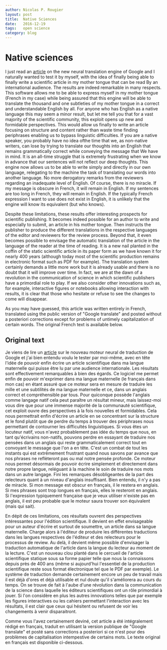 ```yaml
---
author: Nicolas P. Rougier
layout: post
title:  Native Sciences
date:   2016-12-19
tags:   open science
category: blog
---
```


# Native sciences

I just read an [article](http://www.nytimes.com/2016/12/14/magazine/the-great-ai-awakening.html) on the new neural translation engine of Google and I naturally wanted to test it by myself, with the idea of ​​finally being able to finally write a scientific article in my mother tongue that can be read By an international audience. The results are indeed remarkable in many respects. This software allows me to be able to express myself in my mother tongue (French in my case) while being assured that this engine will be able to translate the thousand and one subtleties of my mother tongue in a correct and understandable English by all. For anyone who has English as a native language this may seem a minor result, but let me tell you that for a vast majority of the scientific community, this exploit opens up new and formidable perspectives. This would allow us finally to write an article focusing on structure and content rather than waste time finding periphrases enabling us to bypass linguistic difficulties. If you are a native speaker, you probably have no idea of ​​the time that we, as non-native writers, can lose by trying to translate our thoughts into an English that remains grammatically correct while conveying the message that We have in mind. It is an all-time struggle that is extremely frustrating when we know in advance that our sentences will not reflect our deep thoughts. This engine now allows us to be able to write simply and directly in our own language, relegating to the machine the task of translating our words into another language. No more derogatory remarks from the reviewers regarding an inadequate level of English. Of course, there is no miracle. If my message is obscure in French, it will remain in English. If my sentences are too long in French, they will remain in English. If the typically French expression I want to use does not exist in English, it is unlikely that the engine will know its equivalent (but who knows).

Despite these limitations, these results offer interesting prospects for scientific publishing. It becomes indeed possible for an author to write and especially to submit, an article in his mother tongue. Then instructs the publisher to produce the different translations in the respective languages ​​of the editor and reviewers for the review process. Beyond that, it even becomes possible to envisage the automatic translation of the article in the language of the reader at the time of reading. It is a new nail planted in the coffin of the static scientific article in its paper form as we have known it for nearly 400 years (although today most of the scientific production remains in electronic format such as PDF for example). The translation system certainly demands a little more work but it is already usable and there is no doubt that it will improve over time. In fact, we are at the dawn of a revolution in the communication of science in which scientific publishers have a primordial role to play. If we also consider other innovations such as, for example, interactive figures or notebooks allowing interaction with results, it is clear that those who hesitate or refuse to see the changes to come will disappear.

As you may have guessed, this article was written entirely in French, translated using the public version of "Google translate" and posted without a posteriori corrections except for problems of untimely capitalization of certain words. The original French text is available below.


## Original text

Je viens de lire un [article](http://www.nytimes.com/2016/12/14/magazine/the-great-ai-awakening.html) sur le nouveau moteur neural de traduction de Google et j'ai bien entendu voulu le tester par moi-même, avec en tête l'idée de pouvoir enfin écrire un article scientifique dans ma langue maternelle qui puisse être lu par une audience internationale. Les résultats sont effectivement remarquables à bien des égards. Ce logiciel me permet enfin de pouvoir m'exprimer dans ma langue maternelle (le français dans mon cas) en étant assuré que ce moteur sera en mesure de traduire les mille et une subtilités de ma langue maternelle et ce, dans un anglais correct et compréhensible par tous. Pour quiconque possède l'anglais comme langage natif cela peut paraître un résultat mineur, mais laissez-moi vous dire que pour une immense majorité de la communauté scientifique, cet exploit ouvre des perspectives à la fois nouvelles et formidables. Cela nous permettrait enfin d'écrire un article en se concentrant sur la structure et le fond plutôt que de perdre du temps à trouver des périphrases nous permettant de contourner les difficultés linguistiques. Si vous êtes un locuteur natif, vous n'avez probablement pas idée du temps que nous, en tant qu'écrivains non-natifs, pouvons perdre en essayant de traduire nos pensées dans un anglais qui reste grammaticalement correct tout en convoyant le message que l'on a en tête. C'est un combat de tout les instants qui est extrêmement frustrant quand nous savons par avance que nos phrases ne reflèteront pas ou mal notre pensée profonde. Ce moteur nous permet désormais de pouvoir écrire simplement et directement dans notre propre langue, reléguant à la machine le soin de traduire nos mots dans un autre langage. Fini les remarques désobligeantes de la part des relecteurs quant à un niveau d'anglais insuffisant. Bien entendu, il n'y a pas de miracle. Si mon message est obscur en français, il le restera en anglais. Si mes phrases sont trop longues en français, elles le resteront en anglais. Si l'expression typiquement française que je veux utiliser n'existe pas en anglais, il est peu probable que le moteur saura trouver son équivalent (mais qui sait).

En dépit de ces limitations, ces résultats ouvrent des perspectives intéressantes pour l'édition scientifique. Il devient en effet envisageable pour un auteur d'écrire et surtout de soumettre, un article dans sa langue maternelle. Charge alors à l'éditeur de produire les différentes traductions dans les langues respectives de l'éditeur et des relecteurs pour le processus de review. Au delà, il devient même possible d'envisager la traduction automatique de l'article dans la langue du lecteur au moment de la lecture. C'est un nouveau clou planté dans le cercueil de l'article scientifique statique sous sa forme papier telle que nous la connaissons depuis près de 400 ans (même si aujourd'hui l'essentiel de la production scientifique reste sous format électronique tel que le PDF par exemple). Le système de traduction demande certainement encore un peu de travail mais il est déjà d'ores et déjà utilisable et nul doute qu'il s'améliorera au cours du temps. On se trouve de fait à l'aube d'une révolution dans la communication de la science dans laquelle les éditeurs scientifiques ont un rôle primordial à jouer. Si l'on considère en plus les autres innovations telles que par exemple les figures interactives ou les cahiers permettant l'interaction avec les résultats, il est clair que ceux qui hésitent ou refusent de voir les changements à venir disparaitront.

Comme vous l'avez certainement deviné, cet article a été intégralement rédigé en français, traduit en utilisant la version publique de "Google translate" et posté sans corrections a posteriori si ce n'est pour des problèmes de capitalisation intempestive de certains mots. Le texte original en français est disponible ci-dessous.

